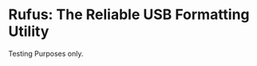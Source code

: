 Rufus: The Reliable USB Formatting Utility
==========================================
Testing Purposes only.

